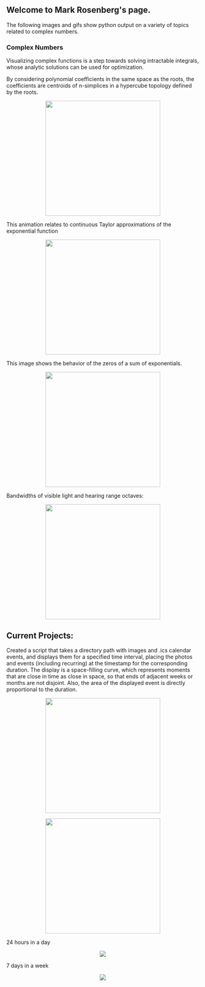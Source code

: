 ## Welcome to Mark Rosenberg's page.

The following images and gifs show python output on a variety of topics related to complex numbers.

### Complex Numbers

Visualizing complex functions is a step towards solving intractable integrals, whose analytic solutions can be used for optimization. 

By considering polynomial coefficients in the same space as the roots, the coefficients are centroids of n-simplices in a hypercube topology defined by the roots. 

<p align="center">
  <img width="300" height="300" src="https://tauself.github.io/Quartic.png">
</p>

This animation relates to continuous Taylor approximations of the exponential function 

<p align="center">
  <img width="300" height="300" src="https://tauself.github.io/ezgif-5-a17819ac3b.gif">
</p>

This image shows the behavior of the zeros of a sum of exponentials. 
<p align="center">
  <img width="300" height="300" src="https://tauself.github.io/ExpZeros2.png">
</p>

Bandwidths of visible light and hearing range octaves:
<p align="center">
  <img width="300" height="300" src="https://tauself.github.io/LightAndSound.png">
</p>

## Current Projects:

Created a script that takes a directory path with images and .ics calendar events, and displays them for a specified time interval, placing the photos and events (including recurring) at the timestamp for the corresponding duration. The display is a space-filling curve, which represents moments that are close in time as close in space, so that ends of adjacent weeks or months are not disjoint. Also, the area of the displayed event is directly proportional to the duration.


<p align="center">
  <img width="300" height="300" src="https://tauself.github.io/Unknown-838.png">
</p>
<p align="center">
  <img width="300" height="300" src="https://tauself.github.io/Unknown-850.png">
</p>

24 hours in a day
<p align="center">
  <img src="https://tauself.github.io/ezgif-2-0d206eb20c.gif">
</p>

7 days in a week
<p align="center">
  <img src="https://tauself.github.io/ezgif-1-179972c44b.gif">
</p>


